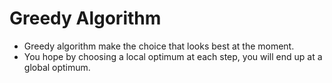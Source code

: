 <h1> Greedy Algorithm </h1>
<ul>
  <li> Greedy algorithm make the choice that looks best at the moment.
  <li> You hope by choosing a local optimum at each step, you will end up at a global optimum.
</ul>
